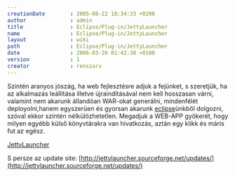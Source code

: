 ```yaml
---
creationDate        : 2005-08-22 18:34:33 +0200 
author              : admin 
title               : Eclipse/Plug-in/JettyLauncher 
name                : Eclipse/Plug-in/JettyLauncher 
layout              : wiki 
path                : Eclipse/Plug-in/JettyLauncher 
date                : 2006-03-26 01:42:38 +0100 
version             : 1 
creator             : renszarv 
---
```

 Szintén aranyos jószág, ha web fejlesztésre adjuk a fejünket, s szeretjük, ha az alkalmazás leállitása illetve újrainditásával nem kell hosszasan várni, valamint nem akarunk állandóan WAR-okat generálni, mindenfélét deployolni,hanem egyszerüen és gyorsan akarunk [eclipse](../../Eclipse.html)ünkből dolgozni, szóval ekkor szintén nélkülözhetetlen.
 Megadjuk a WEB-APP gyökerét, hogy milyen egyébb külső könyvtárakra van hivatkozás, aztán egy klikk és máris fut az egész.

 [JettyLauncher](http://jettylauncher.sourceforge.net/)

S persze az update site: [http://jettylauncher.sourceforge.net/updates/](http://jettylauncher.sourceforge.net/updates/)
